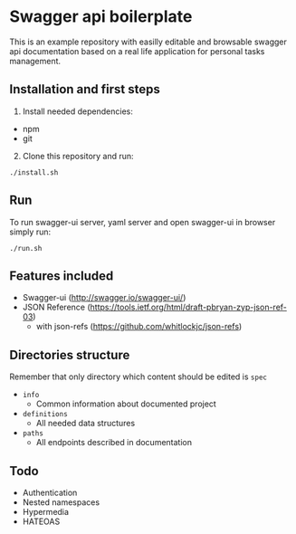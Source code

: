 # Swagger api boilerplate
This is an example repository with easilly editable and browsable swagger api
documentation based on a real life application for personal tasks management.


## Installation and first steps
1. Install needed dependencies:
 - npm
 - git
2. Clone this repository and run:
```
./install.sh
```

## Run
To run swagger-ui server, yaml server and open swagger-ui in browser simply run:
```
./run.sh
```

## Features included
- Swagger-ui (http://swagger.io/swagger-ui/)
- JSON Reference (https://tools.ietf.org/html/draft-pbryan-zyp-json-ref-03)
  - with json-refs (https://github.com/whitlockjc/json-refs)

## Directories structure
Remember that only directory which content should be edited is `spec`
- `info`
  - Common information about documented project
- `definitions`
  - All needed data structures
- `paths`
  - All endpoints described in documentation

## Todo
- Authentication
- Nested namespaces
- Hypermedia
- HATEOAS
